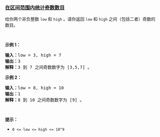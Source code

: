 ### [在区间范围内统计奇数数目](https://leetcode-cn.com/problems/count-odd-numbers-in-an-interval-range)

<p>给你两个非负整数&nbsp;<code>low</code> 和&nbsp;<code>high</code>&nbsp;。请你返回<em>&nbsp;</em><code>low</code><em> </em>和<em>&nbsp;</em><code>high</code><em>&nbsp;</em>之间（包括二者）奇数的数目。</p>

<p>&nbsp;</p>

<p><strong>示例 1：</strong></p>

<pre><strong>输入：</strong>low = 3, high = 7
<strong>输出：</strong>3
<strong>解释：</strong>3 到 7 之间奇数数字为 [3,5,7] 。</pre>

<p><strong>示例 2：</strong></p>

<pre><strong>输入：</strong>low = 8, high = 10
<strong>输出：</strong>1
<strong>解释：</strong>8 到 10 之间奇数数字为 [9] 。</pre>

<p>&nbsp;</p>

<p><strong>提示：</strong></p>

<ul>
	<li><code>0 &lt;= low &lt;= high&nbsp;&lt;= 10^9</code></li>
</ul>
